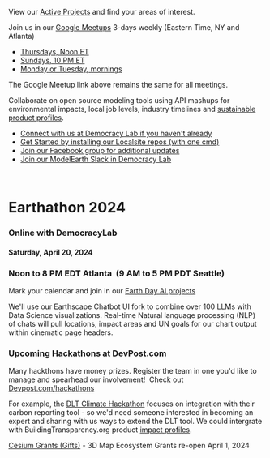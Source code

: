 <!--
<h1 style="margin-bottom:0px; font-size:38px">48 Hours of Earth Day!</h1>
<h3 style="margin-top:4px; font-size:24px">Friday, April 22, 2022</h3>

Join us during Democracy Lab's 48 HOUR EARTH DAY on April 22nd. The event will begin when Earth Day starts in New Zealand (UTC+12), and conclude 48 hours later when the day ends on Howland Island (UTC-12). Project teams will participate from all around the world!&nbsp; <a href="https://www.democracylab.org/projects/834">Join&nbsp;our project team</a><br><br>

For use during a future Web Challenge
[WebStorm Notes](https://docs.google.com/document/d/1BKxx5Q5rtNgZ9cD-Hsgdi_nEL1YPCfPhKjbnIqMgCRI/edit?usp=sharing) - Add info on using [GitHub Copilot by OpenAI](https://github.com/features/copilot) or other AI codex.
-->

View our [Active Projects](../) and find your areas of interest.

Join us in our [Google Meetups](https://meet.google.com/pcv-xrdh-bat) 3-days weekly (Eastern Time, NY and Atlanta)
- [Thursdays, Noon ET](https://meet.google.com/pcv-xrdh-bat)
- [Sundays, 10 PM ET](https://meet.google.com/pcv-xrdh-bat)
- [Monday or Tuesday, mornings](https://meet.google.com/pcv-xrdh-bat)

The Google Meetup link above remains the same for all meetings.

Collaborate on open source modeling tools using API mashups for environmental impacts, local job levels, industry timelines and [sustainable product profiles](../../io/template/).  

- [Connect with us at Democracy Lab if you haven't already](https://www.democracylab.org/projects/834)
- [Get Started by installing our Localsite repos (with one cmd)](../../localsite/start/steps/)
- [Join our Facebook group for additional updates](https://www.facebook.com/groups/modelearth)
- [Join our ModelEarth Slack in Democracy Lab](https://democracylab-org.slack.com/archives/C06F73YKEQN)
<br>

# Earthathon 2024
### Online with DemocracyLab
#### Saturday, April 20, 2024
### Noon to 8 PM EDT Atlanta &nbsp;(9 AM to 5 PM PDT Seattle)

Mark your calendar and join in our [Earth Day AI projects](../)

We'll use our Earthscape Chatbot UI fork to combine over 100 LLMs with Data Science visualizations. Real-time Natural language processing (NLP) of chats will pull locations, impact areas and UN goals for our chart output within cinematic page headers.
<br>


### Upcoming Hackathons at DevPost.com

Many hackthons have money prizes. Register the team in one you'd like to manage and spearhead our involvement! &nbsp;Check out [Devpost.com/hackathons](https://devpost.com/hackathons)

For example, the [DLT Climate Hackathon](https://dlt-climate-hackathon.devpost.com/details/dates) focuses on integration with their carbon reporting tool - so we'd need someone interested in becoming an expert and sharing with us ways to extend the DLT tool. We could intergrate with BuildingTransparency.org product [impact profiles](/io/template/).<br>

[Cesium Grants (Gifts)](https://cesium.com/cesium-ecosystem-grants/) - 3D Map Ecosystem Grants re-open April 1, 2024

<!--Grant Proposal, Review and Recommendation-->
<!--
### Art of Code: Ai Integration for States and Communities

#### Date to be determined.


Judging Criteria:

- Immediately plugs into an existing government service
- Creates Jobs
- Encourages Human Expression
- Saves time
- Provides easy access and training for new users
- Free or low cost

We're seeking sponsors to make Art of Code a reality.
-->

<!--

CSE 6242
https://app.slack.com/client/T8L2KN1AP/C8L4VC44A/thread/C8L4VC44A-1602167484.023000?cdn_fallback=1

## Meetups

Join us at a <a href="https://www.meetup.com/codeforatlanta/" target="_blank">Code for Atlanta Meetup</a>  

<b>Wednesdays, Nov and Dec, 2021 - 3PM ET</b>
DJango/React - <a href="https://www.democracylab.org/">Democracy Lab's</a> weekly developer meeting is Wednesdays at 12pm PT
Focusing on integration with <a href="../../../community/resources/diffbot/">Civic Tech Category API</a> and <a href="../../../io/template/toml">Github Repo Data (from TOML)</a>

**Saturday, November 20, 2021 - 11:30AM to 8PM ET**
[Hack To Give Thanks](https://democracylab.org/events/2021-hack-to-give-thanks) - Presented by Democracy Lab 

<b>Saturday, January 15, 2022 - 11:30 AM to 8:00 PM EST</b>  
Join our <a href="https://www.democracylab.org/projects/834">Neighborhood.org Team</a> to help create local Carbon Footprint tools with the EPA. You can attend from any location!<br>

<b>Tuesday, January 18, 2022 - 7 PM to 9 PM EST</b>
<a href="https://www.meetup.com/codeforatlanta">Neighborhood.org at Code for Atlanta</a> - Join us virtually to work on Carbon Footprint tools and CourtBot updates.
-->


<!--
<a href="https://openseattle.org/events/">Open Seattle</a> - Every 4th Thursday of the month at 6:30 PM PT
Focusing on building Better Civic Sites with mobile surveys using modular GitHub forks.<br>
-->
